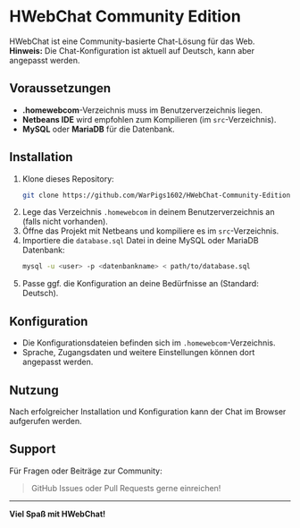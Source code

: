 # HWebChat Community Edition

HWebChat ist eine Community-basierte Chat-Lösung für das Web.  
**Hinweis:** Die Chat-Konfiguration ist aktuell auf Deutsch, kann aber angepasst werden.

## Voraussetzungen

- **.homewebcom**-Verzeichnis muss im Benutzerverzeichnis liegen.
- **Netbeans IDE** wird empfohlen zum Kompilieren (im `src`-Verzeichnis).
- **MySQL** oder **MariaDB** für die Datenbank.

## Installation

1. Klone dieses Repository:
   ```bash
   git clone https://github.com/WarPigs1602/HWebChat-Community-Edition.git
   ```
2. Lege das Verzeichnis `.homewebcom` in deinem Benutzerverzeichnis an (falls nicht vorhanden).
3. Öffne das Projekt mit Netbeans und kompiliere es im `src`-Verzeichnis.
4. Importiere die `database.sql` Datei in deine MySQL oder MariaDB Datenbank:
   ```bash
   mysql -u <user> -p <datenbankname> < path/to/database.sql
   ```
5. Passe ggf. die Konfiguration an deine Bedürfnisse an (Standard: Deutsch).

## Konfiguration

- Die Konfigurationsdateien befinden sich im `.homewebcom`-Verzeichnis.
- Sprache, Zugangsdaten und weitere Einstellungen können dort angepasst werden.

## Nutzung

Nach erfolgreicher Installation und Konfiguration kann der Chat im Browser aufgerufen werden.

## Support

Für Fragen oder Beiträge zur Community:  
> GitHub Issues oder Pull Requests gerne einreichen!

---

**Viel Spaß mit HWebChat!**
